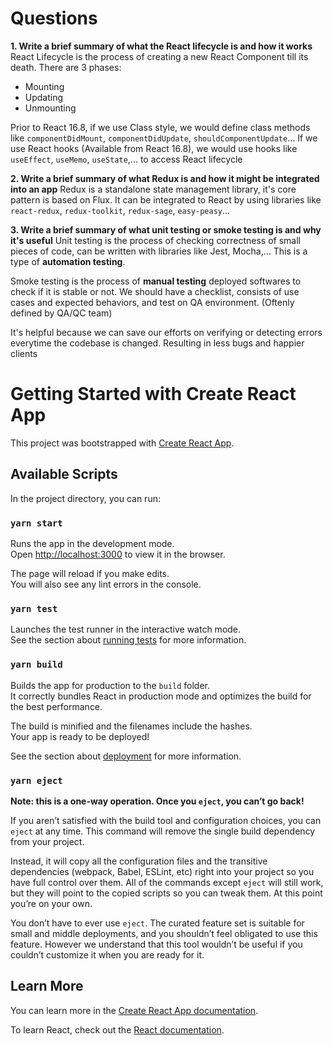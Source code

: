 # Questions

**1. Write a brief summary of what the React lifecycle is and how it works**
React Lifecycle is the process of creating a new React Component till its death.
There are 3 phases:

- Mounting
- Updating
- Unmounting

Prior to React 16.8, if we use Class style, we would define class methods like `componentDidMount`, `componentDidUpdate`, `shouldComponentUpdate`...
If we use React hooks (Available from React 16.8), we would use hooks like `useEffect`, `useMemo`, `useState`,... to access React lifecycle

**2. Write a brief summary of what Redux is and how it might be integrated into an app**
Redux is a standalone state management library, it's core pattern is based on Flux. It can be integrated to React by using libraries like `react-redux`, `redux-toolkit`, `redux-sage`, `easy-peasy`...

**3. Write a brief summary of what unit testing or smoke testing is and why it's useful**
Unit testing is the process of checking correctness of small pieces of code, can be written with libraries like Jest, Mocha,... This is a type of **automation testing**.

Smoke testing is the process of **manual testing** deployed softwares to check if it is stable or not. We should have a checklist, consists of use cases and expected behaviors, and test on QA environment. (Oftenly defined by QA/QC team)

It's helpful because we can save our efforts on verifying or detecting errors everytime the codebase is changed. Resulting in less bugs and happier clients

# Getting Started with Create React App

This project was bootstrapped with [Create React App](https://github.com/facebook/create-react-app).

## Available Scripts

In the project directory, you can run:

### `yarn start`

Runs the app in the development mode.\
Open [http://localhost:3000](http://localhost:3000) to view it in the browser.

The page will reload if you make edits.\
You will also see any lint errors in the console.

### `yarn test`

Launches the test runner in the interactive watch mode.\
See the section about [running tests](https://facebook.github.io/create-react-app/docs/running-tests) for more information.

### `yarn build`

Builds the app for production to the `build` folder.\
It correctly bundles React in production mode and optimizes the build for the best performance.

The build is minified and the filenames include the hashes.\
Your app is ready to be deployed!

See the section about [deployment](https://facebook.github.io/create-react-app/docs/deployment) for more information.

### `yarn eject`

**Note: this is a one-way operation. Once you `eject`, you can’t go back!**

If you aren’t satisfied with the build tool and configuration choices, you can `eject` at any time. This command will remove the single build dependency from your project.

Instead, it will copy all the configuration files and the transitive dependencies (webpack, Babel, ESLint, etc) right into your project so you have full control over them. All of the commands except `eject` will still work, but they will point to the copied scripts so you can tweak them. At this point you’re on your own.

You don’t have to ever use `eject`. The curated feature set is suitable for small and middle deployments, and you shouldn’t feel obligated to use this feature. However we understand that this tool wouldn’t be useful if you couldn’t customize it when you are ready for it.

## Learn More

You can learn more in the [Create React App documentation](https://facebook.github.io/create-react-app/docs/getting-started).

To learn React, check out the [React documentation](https://reactjs.org/).
